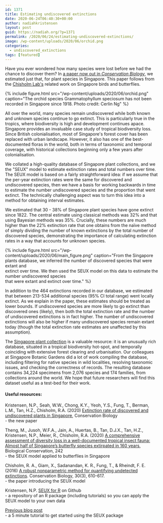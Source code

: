 ```yaml
---
id: 1371
title: Estimating undiscovered extinctions
date: 2020-06-24T06:40:30+00:00
author: nadiahkristensen
layout: post
guid: https://nadiah.org/?p=1371
permalink: /2020/06/24/estimating-undiscovered-extinctions/
image: /wp-content/uploads/2020/06/orchid.png
categories:
  - undiscovered_extinctions
tags: [featured]
---
```

Have you ever wondered how many species were lost before we had
the chance to discover them? In [a paper now out in _Conservation
Biology_](https://conbio.onlinelibrary.wiley.com/doi/abs/10.1111/cobi.13499),
we estimated just that, for plant species in Singapore. This paper
follows from the [Chisholm Lab's](https://ryanchisholm.com/) related
work on Singapore birds and butterflies.

{%
    include figure.html 
    src="/wp-content/uploads/2020/06/orchid.png"
    caption="The orchid species Grammatophyllum speciosum has not been recorded in Singapore since 1918. Photo credit: Cerlin Ng"
%}

All over the world, many species remain undiscovered while both known
and unknown species continue to go extinct. This is particularly true
in the tropics, where biodiversity is high and development continues
apace. Singapore provides an invaluable case study of tropical
biodiversity loss. Since British colonialisation, most of Singapore's
forest cover has been replaced with urban landscape. However, it also
has one of the best-documented floras in the world, both in terms of
taxonomic and temporal coverage, with historical collections beginning
only a few years after colonialisation.

We collated a high-quality database of Singapore plant collections,
and we the "SEUX" model to estimate extinction rates and total numbers
over time. The SEUX model is based on a fairly straightforward idea:
if we assume that the per-year extinction rates were the same for
discovered and undiscovered species, then we have a basis for working
backwards in time to estimate the number undiscovered species and the
proportion that went extinct. The technically challenging aspect was
to turn this idea into a method for obtaining interval estimates.

We estimated that 30 - 38% of Singapore plant species have gone extinct
since 1822. The central estimate using classical methods was 32% and
that using Bayesian methods was 35%. Crucially, these numbers are
much higher than the 22% extinction rate that one obtains from the
naïve method of simply dividing the number of known extinctions by
the total number of discovered species, demonstrating the importance
of calculating extinction rates in a way that accounts for unknown
species.

{%
    include figure.html 
    src="/wp-content/uploads/2020/06/main_figure.png"
    caption="From the Singapore plants database, we inferred the number of discovered species that were extant and <br>  extinct over time. We then used the SEUX model on this data to estimate the number undiscovered species <br> that were extant and extinct over time."
%}

In addition to the 464 extinctions recorded in our database, we estimated that between 213-534 additional species (95% CI total range) went locally extinct. As we explain in the paper, these estimates should be treated as lower bounds. If undiscovered species are more likely to go extinct than discovered ones (likely), then both the total extinction rate and the number of undiscovered extinctions is in fact higher. The number of undiscovered extinctions will also be higher if many undiscovered species remain extant today (though the total extinction rate estimates are unaffected by this assumption).

The [Singapore plant collection](https://github.com/nadiahpk/inferring-undiscovered-species-extinctions) is a valuable resource: it is an unusually rich database, situated in a tropical biodiversity hot-spot, and temporally coinciding with extensive forest clearing and urbanisation. Our colleagues at Singapore Botanic Gardens did a lot of work compiling the database, including filtering for native species in wild localities, resolving taxonomic issues, and checking the correctness of records. The resulting database contains 34,224 specimens from 2,076 species and 174 families, from collections around the world. We hope that future researchers will find this dataset useful as a test-bed for their work.

#### Useful resources:

Kristensen, N.P., Seah, W.W., Chong, K.Y., Yeoh, Y.S., Fung, T., Berman, L.M., Tan, H.Z., Chisholm, R.A. (2020) [Extinction rate of discovered and undiscovered plants in Singapore](https://nadiah.org/wp-content/uploads/2020/06/Kristensen20-Extinction_undiscovered_plants_Singapore.pdf), Conservation Biology  
    - the new paper

Theng, M., Jusoh, W.F.A., Jain, A., Huertas, B., Tan, D.J.X., Tan, H.Z., Kristensen, N.P., Meier, R., Chisholm, R.A. (2020) [A comprehensive assessment of diversity loss in a well-documented tropical insect fauna: Almost half of Singapore’s butterfly species extirpated in 160 years](https://nadiah.org/wp-content/uploads/2020/01/Theng20-Half_Singapore_butterfly_species_extirpated.pdf), Biological Conservation, 242  
    - the SEUX model applied to butterflies in Singapore
 
Chisholm, R. A., Giam, X., Sadanandan, K. R., Fung, T., & Rheindt, F. E. (2016) [A robust nonparametric method for quantifying undetected extinctions](https://doi.org/10.1111/cobi.12640). Conservation Biology, 30(3), 610-617.  
    - the paper introducing the SEUX model

Kristensen, N.P. [SEUX for R](https://github.com/nadiahpk/seux) on Github  
    - a repository of an R package (including tutorials) so you can apply the SEUX model to your own data

[Previous blog post](https://nadiah.org/2020/01/16/extinction-of-undiscovered-butterflies/)  
    - a 5 minute tutorial to get started using the SEUX package
